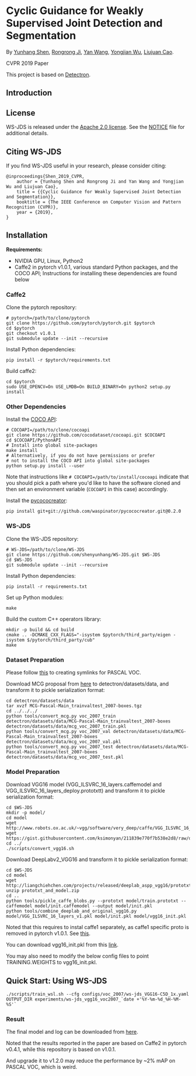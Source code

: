 # Cyclic Guidance for Weakly Supervised Joint Detection and Segmentation

By [Yunhang Shen](), [Rongrong Ji](http://mac.xmu.edu.cn/rrji-en.html), [Yan Wang](http://www.ee.columbia.edu/~yanwang/), [Yongjian Wu](), [Liujuan Cao]().

CVPR 2019 Paper

This project is based on [Detectron](https://github.com/facebookresearch/Detectron).


## Introduction



## License

WS-JDS is released under the [Apache 2.0 license](https://github.com/shenyunhang/WS-JDS/blob/ws-jds/LICENSE). See the [NOTICE](https://github.com/shenyunhang/WS-JDS/blob/ws-jds/NOTICE) file for additional details.


## Citing WS-JDS

If you find WS-JDS useful in your research, please consider citing:

```
@inproceedings{Shen_2019_CVPR,
    author = {Yunhang Shen and Rongrong Ji and Yan Wang and Yongjian Wu and Liujuan Cao},
    title = {{Cyclic Guidance for Weakly Supervised Joint Detection and Segmentation}},
    booktitle = {The IEEE Conference on Computer Vision and Pattern Recognition (CVPR)},
    year = {2019},
}   
```


## Installation

**Requirements:**

- NVIDIA GPU, Linux, Python2
- Caffe2 in pytorch v1.0.1, various standard Python packages, and the COCO API; Instructions for installing these dependencies are found below

### Caffe2

Clone the pytorch repository:

```
# pytorch=/path/to/clone/pytorch
git clone https://github.com/pytorch/pytorch.git $pytorch
cd $pytorch
git checkout v1.0.1
git submodule update --init --recursive
```

Install Python dependencies:

```
pip install -r $pytorch/requirements.txt
```

Build caffe2:

```
cd $pytorch
sudo USE_OPENCV=On USE_LMDB=On BUILD_BINARY=On python2 setup.py install
```


### Other Dependencies

Install the [COCO API](https://github.com/cocodataset/cocoapi):

```
# COCOAPI=/path/to/clone/cocoapi
git clone https://github.com/cocodataset/cocoapi.git $COCOAPI
cd $COCOAPI/PythonAPI
# Install into global site-packages
make install
# Alternatively, if you do not have permissions or prefer
# not to install the COCO API into global site-packages
python setup.py install --user
```

Note that instructions like `# COCOAPI=/path/to/install/cocoapi` indicate that you should pick a path where you'd like to have the software cloned and then set an environment variable (`COCOAPI` in this case) accordingly.

Install the [pycococreator](https://github.com/waspinator/pycococreator):

```
pip install git+git://github.com/waspinator/pycococreator.git@0.2.0
```


### WS-JDS

Clone the WS-JDS repository:

```
# WS-JDS=/path/to/clone/WS-JDS
git clone https://github.com/shenyunhang/WS-JDS.git $WS-JDS
cd $WS-JDS
git submodule update --init --recursive
```

Install Python dependencies:

```
pip install -r requirements.txt
```

Set up Python modules:

```
make
```

Build the custom C++ operators library:

```
mkdir -p build && cd build
cmake .. -DCMAKE_CXX_FLAGS="-isystem $pytorch/third_party/eigen -isystem $/pytorch/third_party/cub"
make
```


### Dataset Preparation
Please follow [this](https://github.com/shenyunhang/WS-JDS/blob/ws-jds/detectron/datasets/data/README.md#creating-symlinks-for-pascal-voc) to creating symlinks for PASCAL VOC.

Download MCG proposal from [here](https://www2.eecs.berkeley.edu/Research/Projects/CS/vision/grouping/mcg/) to detectron/datasets/data, and transform it to pickle serialization format:

```
cd detectron/datasets/data
tar xvzf MCG-Pascal-Main_trainvaltest_2007-boxes.tgz
cd ../../../
python tools/convert_mcg.py voc_2007_train detectron/datasets/data/MCG-Pascal-Main_trainvaltest_2007-boxes detectron/datasets/data/mcg_voc_2007_train.pkl
python tools/convert_mcg.py voc_2007_val detectron/datasets/data/MCG-Pascal-Main_trainvaltest_2007-boxes detectron/datasets/data/mcg_voc_2007_val.pkl
python tools/convert_mcg.py voc_2007_test detectron/datasets/data/MCG-Pascal-Main_trainvaltest_2007-boxes detectron/datasets/data/mcg_voc_2007_test.pkl
```


### Model Preparation

Download VGG16 model (VGG_ILSVRC_16_layers.caffemodel and VGG_ILSVRC_16_layers_deploy.prototxtt) and transform it to pickle serialization format:
```
cd $WS-JDS
mkdir -p model/
cd model
wget http://www.robots.ox.ac.uk/~vgg/software/very_deep/caffe/VGG_ILSVRC_16_layers.caffemodel
wget https://gist.githubusercontent.com/ksimonyan/211839e770f7b538e2d8/raw/ded9363bd93ec0c770134f4e387d8aaaaa2407ce/VGG_ILSVRC_16_layers_deploy.prototxt
cd ../
./scripts/convert_vgg16.sh
```

Download DeepLabv2_VGG16 and transform it to pickle serialization format:
```
cd $WS-JDS
cd model
wget http://liangchiehchen.com/projects/released/deeplab_aspp_vgg16/prototxt_and_model.zip
unzip prototxt_and_model.zip
cd ..
python tools/pickle_caffe_blobs.py --prototxt model/train.prototxt --caffemodel model/init.caffemodel --output model/init.pkl 
python tools/combine_deeplab_and_original_vgg16.py model/VGG_ILSVRC_16_layers_v1.pkl model/init.pkl model/vgg16_init.pkl
```

Noted that this requires to instal caffe1 separately, as caffe1 specific proto is removed in pytorch v1.0.1. 
See [this](https://github.com/pytorch/pytorch/commit/40109b16d0df8248bc01ad08c7ab615310c52d67).

You can download vgg16_init.pkl from this [link](https://1drv.ms/u/s!Am1oWgo9554dgRJ84jU-7V4LTG9m?e=PNJJ4U).

You may also need to modify the below config files to point TRAINING.WEIGHTS to vgg16_init.pkl.


## Quick Start: Using WS-JDS
```
./scripts/train_wsl.sh --cfg configs/voc_2007/ws-jds_VGG16-C5D_1x.yaml OUTPUT_DIR experiments/ws-jds_vgg16_voc2007_`date +'%Y-%m-%d_%H-%M-%S'`
```

### Result
The final model and log can be downloaded from [here](https://1drv.ms/u/s!Am1oWgo9554dgQFQiFRuCFo0jGgc?e=9m6VX3).

Noted that the results reported in the paper are based on Caffe2 in pytorch v0.4.1, while this repository is based on v1.0.1.

And upgrade it to v1.2.0 may reduce the performance by ~2% mAP on PASCAL VOC, which is weird.
